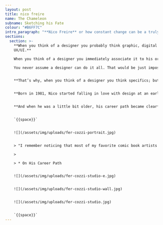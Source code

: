 ```yaml
---
layout: post
title: nico freire
name: The Chameleon
subname: Sketching his Fate
colour: "#B6FF7C"
intro_paragraph: "**Nico Freire** or how constant change can be a truly successful career path."
sections:
  section: >-
    **When you think of a designer you probably think graphic, digital or even
    UX/UI.** 

    When you think of a designer you immediately associate it to his or her area of expertise. 

    You never assume a designer can do it all. That would be just impossible, you think.


    **That’s why, when you think of a designer you think specifics; but you dream of Nico Freire.**


    **Born in 1981, Nico started falling in love with design at an early age:** “I have this joyful memory of me spending my summers reading “Mafalda”. That was my introduction to a visual way of thinking.”


    **And when he was a little bit older, his career path became clear** when he chose the first and most important costume this design chameleon would ever wear:


    `{{space}}`


    ![](/assets/img/uploads/fer-cozzi-portrait.jpg)


    > "I remember noticing that most of my favorite comic book artists had graphic design degrees. So I decided **I was going to be a designer, just like them.**"

    >

    > * On His Career Path


    ![](/assets/img/uploads/fer-cozzi-studio-e.jpg)


    ![](/assets/img/uploads/fer-cozzi-studio-wall.jpg)


    ![](/assets/img/uploads/fer-cozzi-studio.jpg)


    `{{space}}`
---
```

